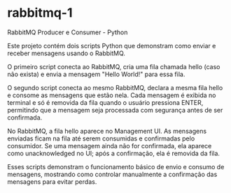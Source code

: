 # rabbitmq-1

RabbitMQ Producer e Consumer - Python

Este projeto contém dois scripts Python que demonstram como enviar e receber mensagens usando o RabbitMQ.

O primeiro script conecta ao RabbitMQ, cria uma fila chamada hello (caso não exista) e envia a mensagem "Hello World!" para essa fila.

O segundo script conecta ao mesmo RabbitMQ, declara a mesma fila hello e consome as mensagens que estão nela. Cada mensagem é exibida no terminal e só é removida da fila quando o usuário pressiona ENTER, permitindo que a mensagem seja processada com segurança antes de ser confirmada.

No RabbitMQ, a fila hello aparece no Management UI. As mensagens enviadas ficam na fila até serem consumidas e confirmadas pelo consumidor. Se uma mensagem ainda não for confirmada, ela aparece como unacknowledged no UI; após a confirmação, ela é removida da fila.

Esses scripts demonstram o funcionamento básico de envio e consumo de mensagens, mostrando como controlar manualmente a confirmação das mensagens para evitar perdas.
